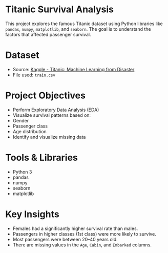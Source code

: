 # Titanic Survival Analysis

This project explores the famous Titanic dataset using Python libraries like `pandas`, `numpy`, `matplotlib`, and `seaborn`. The goal is to understand the factors that affected passenger survival.

# Dataset

- Source: [Kaggle - Titanic: Machine Learning from Disaster](https://www.kaggle.com/competitions/titanic/data)
- File used: `train.csv`

# Project Objectives

- Perform Exploratory Data Analysis (EDA)
- Visualize survival patterns based on:
- Gender
- Passenger class
- Age distribution
- Identify and visualize missing data

# Tools & Libraries

- Python 3
- pandas
- numpy
- seaborn
- matplotlib

# Key Insights

- Females had a significantly higher survival rate than males.
- Passengers in higher classes (1st class) were more likely to survive.
- Most passengers were between 20–40 years old.
- There are missing values in the `Age`, `Cabin`, and `Embarked` columns.

